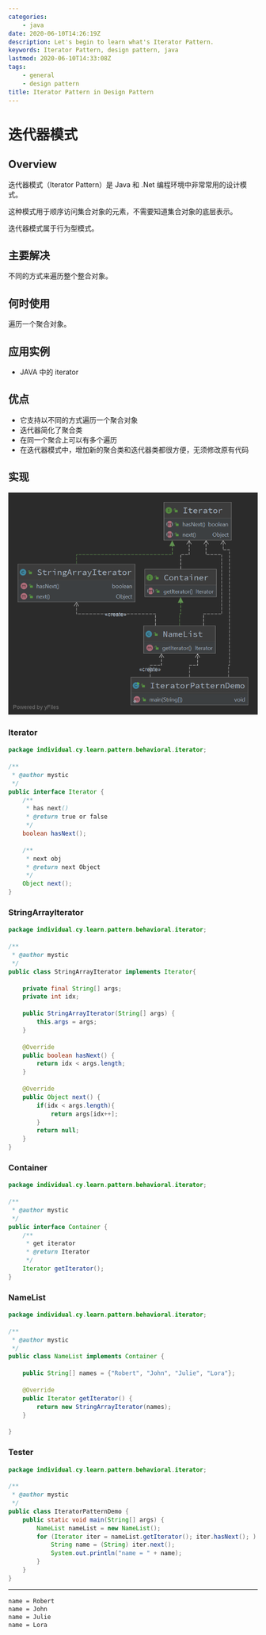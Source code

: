 ```yaml
---
categories:
    - java
date: 2020-06-10T14:26:19Z
description: Let's begin to learn what's Iterator Pattern.
keywords: Iterator Pattern, design pattern, java
lastmod: 2020-06-10T14:33:08Z
tags:
    - general
    - design pattern
title: Iterator Pattern in Design Pattern
---
```




# 迭代器模式

## Overview

迭代器模式（Iterator Pattern）是 Java 和 .Net 编程环境中非常常用的设计模式。

这种模式用于顺序访问集合对象的元素，不需要知道集合对象的底层表示。

迭代器模式属于行为型模式。

## 主要解决

不同的方式来遍历整个整合对象。

## 何时使用

遍历一个聚合对象。

## 应用实例

- JAVA 中的 iterator

## 优点

- 它支持以不同的方式遍历一个聚合对象
- 迭代器简化了聚合类
- 在同一个聚合上可以有多个遍历
- 在迭代器模式中，增加新的聚合类和迭代器类都很方便，无须修改原有代码

## 实现

![Iterator Pattern](assets/iterator-pattern.png)

### Iterator

```java
package individual.cy.learn.pattern.behavioral.iterator;

/**
 * @author mystic
 */
public interface Iterator {
    /**
     * has next()
     * @return true or false
     */
    boolean hasNext();

    /**
     * next obj
     * @return next Object
     */
    Object next();
}
```

### StringArrayIterator

```java
package individual.cy.learn.pattern.behavioral.iterator;

/**
 * @author mystic
 */
public class StringArrayIterator implements Iterator{

    private final String[] args;
    private int idx;

    public StringArrayIterator(String[] args) {
        this.args = args;
    }

    @Override
    public boolean hasNext() {
        return idx < args.length;
    }

    @Override
    public Object next() {
        if(idx < args.length){
            return args[idx++];
        }
        return null;
    }
}
```

### Container

```java
package individual.cy.learn.pattern.behavioral.iterator;

/**
 * @author mystic
 */
public interface Container {
    /**
     * get iterator
     * @return Iterator
     */
    Iterator getIterator();
}
```

### NameList

```java
package individual.cy.learn.pattern.behavioral.iterator;

/**
 * @author mystic
 */
public class NameList implements Container {

    public String[] names = {"Robert", "John", "Julie", "Lora"};

    @Override
    public Iterator getIterator() {
        return new StringArrayIterator(names);
    }

}
```

### Tester

```java
package individual.cy.learn.pattern.behavioral.iterator;

/**
 * @author mystic
 */
public class IteratorPatternDemo {
    public static void main(String[] args) {
        NameList nameList = new NameList();
        for (Iterator iter = nameList.getIterator(); iter.hasNext(); ) {
            String name = (String) iter.next();
            System.out.println("name = " + name);
        }
    }
}
```

---

```text
name = Robert
name = John
name = Julie
name = Lora
```

